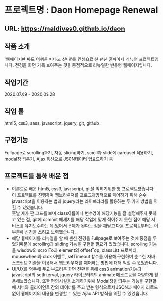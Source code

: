 # 프로젝트명 : Daon Homepage Renewal   
  
  
## URL: https://maldives0.github.io/daon
  

## 작품 소개  

'웹페이지만 봐도 여행을 떠나고 싶다!'를 컨셉으로 한 팬션 홈페이지 리뉴얼 프로젝트입니다. 전경을 화면 가득 보여주는 것을 중점적으로 리뉴얼한 반응형 웹페이지입니다.
  

## 작업기간  

2020.07.09 - 2020.09.28
  

## 작업 툴  

html5, css3, sass, javascript, jquery, git, github
  

## 구현기능  

Fullpage로 scrolling하기, 자동 sliding하기, scroll과 slide에 carousel 적용하기, modal창 띄우기, Ajax 통신으로 JSON데이터 업로드하기 등
  

## 프로젝트를 통해 배운 점 
  
* 이론으로 배운 html5, css3, javascript, git을 익히기위한 첫 프로젝트였습니다. 이 프로젝트를 진행하며 웹브라우저를 프로그래밍적으로 제어하기 위해 순수 javascript을 이용하는 법과 jquery라는 라이브러리를 활용하는 두 가지 방법을 익힐 수 있었습니다.  
 훗날 제가 짠 코드를 보며 class이름이나 변수명이 해당기능을 잘 설명해주지 못하고 있는 점, git에 commit 메세지를 해당 작업에 맞게 적어주지 못한 점이 해당 서비스를 유지보수하는 데 있어서 문제가 된다는 점을 깨닫고 다음 프로젝트부터는 이 부분에 신경을 쓰려고 노력했습니다. 
* 해당 웹페이지를 리뉴얼을 할 때 팬션 전경을 Fullpage로 보여주는 것에 중점을 두었기때문에 scrolling과 sliding 기능을 구현할 필요가 있었습니다. scrolling 기능을 window의 scrollTo과 element의 offsetTop, classList 프로퍼티, mousewheel과 click 이벤트, setTimeout 함수를 이용해 구현하며 순수한 자바스크립트 기술을 이용해서 웹브라우저를 제어하는 방법에 대해 익힐 수 있었습니다.
* UI/UX를 염두해 두고 부드러운 화면 전환을 위해 css3 animation기능과 javascript의 setInterval, jquery 라이브러리의 animate 메소드등을 다양하게 활용해보았습니다. 또한 편의시설을 소개하기위해 Modal창을 띄우는 기능을 구현할 때 서버와 클라이언트 간의 데이터를 주고 받는 형식으로서 JSON과 페이지 리로드 없이 웹페이지의 내용을 변경할 수 있는 Ajax API 방식을 익힐 수 있었습니다. 
